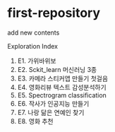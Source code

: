 # first-repository
add new contents


Exploration Index

1. E1. 가위바위보
2. E2. Sckit_learn 머신러닝 3종
3. E3. 카메라 스티커앱 만들기 첫걸음
4. E4. 영화리뷰 텍스트 감성분석하기
5. E5. Spectrogram classification 
6. E6. 작사가 인공지능 만들기
7. E7. 나랑 닮은 연예인 찾기
8. E8. 영화 추천
